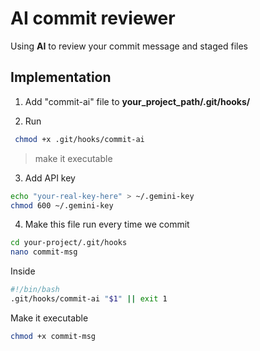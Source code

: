 # AI commit reviewer
Using **AI** to review your commit message and staged files 

## Implementation
1. Add "commit-ai" file to **your_project_path/.git/hooks/**

2. Run 
```bash 
 chmod +x .git/hooks/commit-ai
```
> make it executable

3. Add API key
```bash
echo "your-real-key-here" > ~/.gemini-key
chmod 600 ~/.gemini-key
```

4. Make this file run every time we commit
```bash 
cd your-project/.git/hooks
nano commit-msg
```

Inside
```bash
#!/bin/bash
.git/hooks/commit-ai "$1" || exit 1
```

Make it executable
```bash
chmod +x commit-msg
```

